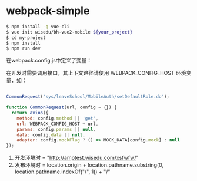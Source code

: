 # webpack-simple

``` bash
$ npm install -g vue-cli
$ vue init wisedu/bh-vue2-mobile ${your_project}
$ cd my-project
$ npm install
$ npm run dev
```

在webpack.config.js中定义了变量：

在开发时需要调用接口，其上下文路径请使用  WEBPACK_CONFIG_HOST  环境变量，如：
``` js

CommonRequest('sys/leaveSchool/MobileAuth/setDefaultRole.do');

function CommonRequest(url, config = {}) {
  return axios({
    method: config.method || 'get',
    url: WEBPACK_CONFIG_HOST + url,
    params: config.params || null,
    data: config.data || null,
    adapter: config.mockFlag ? () => MOCK_DATA[config.mock] : null
});

```

1. 开发环境时 = "http://amptest.wisedu.com/xsfwfw/"
1. 发布环境时 = location.origin + location.pathname.substring(0, location.pathname.indexOf("/", 1)) + "/"
